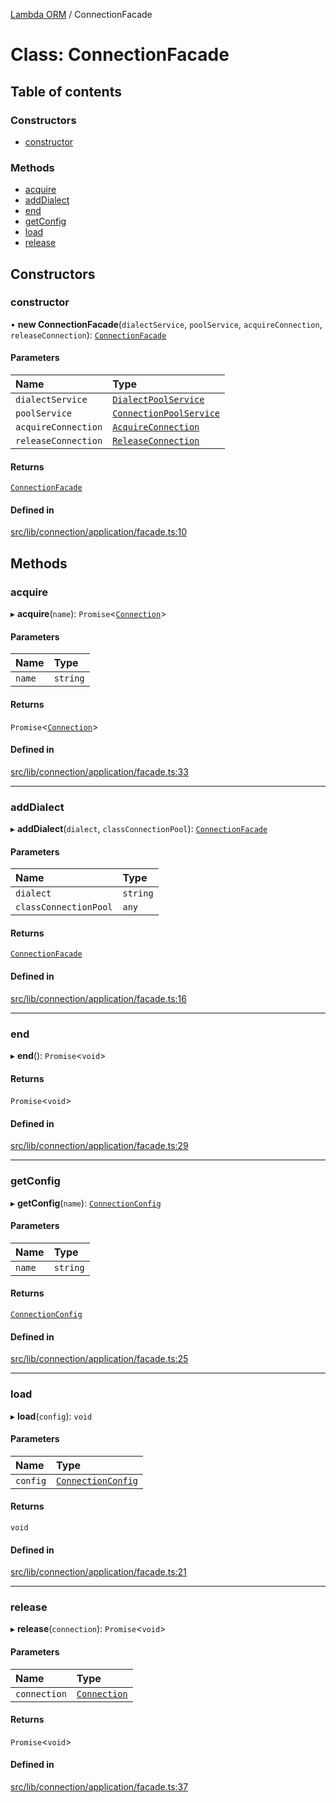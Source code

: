 [Lambda ORM](../README.md) / ConnectionFacade

# Class: ConnectionFacade

## Table of contents

### Constructors

- [constructor](ConnectionFacade.md#constructor)

### Methods

- [acquire](ConnectionFacade.md#acquire)
- [addDialect](ConnectionFacade.md#adddialect)
- [end](ConnectionFacade.md#end)
- [getConfig](ConnectionFacade.md#getconfig)
- [load](ConnectionFacade.md#load)
- [release](ConnectionFacade.md#release)

## Constructors

### constructor

• **new ConnectionFacade**(`dialectService`, `poolService`, `acquireConnection`, `releaseConnection`): [`ConnectionFacade`](ConnectionFacade.md)

#### Parameters

| Name | Type |
| :------ | :------ |
| `dialectService` | [`DialectPoolService`](DialectPoolService.md) |
| `poolService` | [`ConnectionPoolService`](ConnectionPoolService.md) |
| `acquireConnection` | [`AcquireConnection`](AcquireConnection.md) |
| `releaseConnection` | [`ReleaseConnection`](ReleaseConnection.md) |

#### Returns

[`ConnectionFacade`](ConnectionFacade.md)

#### Defined in

[src/lib/connection/application/facade.ts:10](https://github.com/FlavioLionelRita/lambdaorm/blob/90c2a31f/src/lib/connection/application/facade.ts#L10)

## Methods

### acquire

▸ **acquire**(`name`): `Promise`\<[`Connection`](../interfaces/Connection.md)\>

#### Parameters

| Name | Type |
| :------ | :------ |
| `name` | `string` |

#### Returns

`Promise`\<[`Connection`](../interfaces/Connection.md)\>

#### Defined in

[src/lib/connection/application/facade.ts:33](https://github.com/FlavioLionelRita/lambdaorm/blob/90c2a31f/src/lib/connection/application/facade.ts#L33)

___

### addDialect

▸ **addDialect**(`dialect`, `classConnectionPool`): [`ConnectionFacade`](ConnectionFacade.md)

#### Parameters

| Name | Type |
| :------ | :------ |
| `dialect` | `string` |
| `classConnectionPool` | `any` |

#### Returns

[`ConnectionFacade`](ConnectionFacade.md)

#### Defined in

[src/lib/connection/application/facade.ts:16](https://github.com/FlavioLionelRita/lambdaorm/blob/90c2a31f/src/lib/connection/application/facade.ts#L16)

___

### end

▸ **end**(): `Promise`\<`void`\>

#### Returns

`Promise`\<`void`\>

#### Defined in

[src/lib/connection/application/facade.ts:29](https://github.com/FlavioLionelRita/lambdaorm/blob/90c2a31f/src/lib/connection/application/facade.ts#L29)

___

### getConfig

▸ **getConfig**(`name`): [`ConnectionConfig`](../interfaces/ConnectionConfig.md)

#### Parameters

| Name | Type |
| :------ | :------ |
| `name` | `string` |

#### Returns

[`ConnectionConfig`](../interfaces/ConnectionConfig.md)

#### Defined in

[src/lib/connection/application/facade.ts:25](https://github.com/FlavioLionelRita/lambdaorm/blob/90c2a31f/src/lib/connection/application/facade.ts#L25)

___

### load

▸ **load**(`config`): `void`

#### Parameters

| Name | Type |
| :------ | :------ |
| `config` | [`ConnectionConfig`](../interfaces/ConnectionConfig.md) |

#### Returns

`void`

#### Defined in

[src/lib/connection/application/facade.ts:21](https://github.com/FlavioLionelRita/lambdaorm/blob/90c2a31f/src/lib/connection/application/facade.ts#L21)

___

### release

▸ **release**(`connection`): `Promise`\<`void`\>

#### Parameters

| Name | Type |
| :------ | :------ |
| `connection` | [`Connection`](../interfaces/Connection.md) |

#### Returns

`Promise`\<`void`\>

#### Defined in

[src/lib/connection/application/facade.ts:37](https://github.com/FlavioLionelRita/lambdaorm/blob/90c2a31f/src/lib/connection/application/facade.ts#L37)
